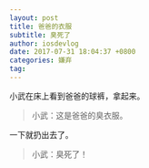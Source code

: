 ```yaml
---
layout: post
title: 爸爸的衣服
subtitle: 臭死了
author: iosdevlog
date: 2017-07-31 18:04:37 +0800
categories: 嫌弃
tag: 
---
```


小武在床上看到爸爸的球裤，拿起来。

> 小武：这是爸爸的臭衣服。

一下就扔出去了。

> 小武：臭死了！
